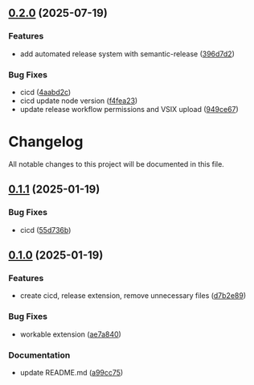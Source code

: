 ## [0.2.0](https://github.com/nguyentienlinh2611/chalicelab-vscode-agent/compare/v0.1.1...v0.2.0) (2025-07-19)

### Features

* add automated release system with semantic-release ([396d7d2](https://github.com/nguyentienlinh2611/chalicelab-vscode-agent/commit/396d7d226e80a940f070109ebb8b67bcbf9847a4))

### Bug Fixes

* cicd ([4aabd2c](https://github.com/nguyentienlinh2611/chalicelab-vscode-agent/commit/4aabd2c182360963c001301a5a1c4f679f5a7ae4))
* cicd update node version ([f4fea23](https://github.com/nguyentienlinh2611/chalicelab-vscode-agent/commit/f4fea233dacae54dcff5b27f2423ddbd6aa5c5ee))
* update release workflow permissions and VSIX upload ([949ce67](https://github.com/nguyentienlinh2611/chalicelab-vscode-agent/commit/949ce6748e816af975105ef5bbc1931b9e18b3da))

# Changelog

All notable changes to this project will be documented in this file.

## [0.1.1](https://github.com/nguyentienlinh2611/chalicelab-vscode-agent/compare/v0.1.0...v0.1.1) (2025-01-19)

### Bug Fixes

* cicd ([55d736b](https://github.com/nguyentienlinh2611/chalicelab-vscode-agent/commit/55d736b))

## [0.1.0](https://github.com/nguyentienlinh2611/chalicelab-vscode-agent/releases/tag/v0.1.0) (2025-01-19)

### Features

* create cicd, release extension, remove unnecessary files ([d7b2e89](https://github.com/nguyentienlinh2611/chalicelab-vscode-agent/commit/d7b2e89))

### Bug Fixes

* workable extension ([ae7a840](https://github.com/nguyentienlinh2611/chalicelab-vscode-agent/commit/ae7a840))

### Documentation

* update README.md ([a99cc75](https://github.com/nguyentienlinh2611/chalicelab-vscode-agent/commit/a99cc75))
